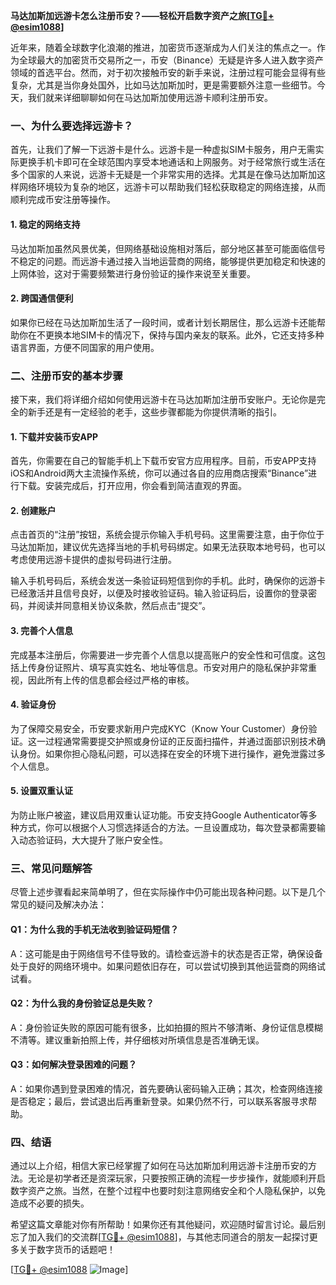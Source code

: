 **马达加斯加远游卡怎么注册币安？——轻松开启数字资产之旅[[TG💪+ @esim1088](https://t.me/s/esim1088)]**

近年来，随着全球数字化浪潮的推进，加密货币逐渐成为人们关注的焦点之一。作为全球最大的加密货币交易所之一，币安（Binance）无疑是许多人进入数字资产领域的首选平台。然而，对于初次接触币安的新手来说，注册过程可能会显得有些复杂，尤其是当你身处国外，比如马达加斯加时，更是需要额外注意一些细节。今天，我们就来详细聊聊如何在马达加斯加使用远游卡顺利注册币安。

### **一、为什么要选择远游卡？**

首先，让我们了解一下远游卡是什么。远游卡是一种虚拟SIM卡服务，用户无需实际更换手机卡即可在全球范围内享受本地通话和上网服务。对于经常旅行或生活在多个国家的人来说，远游卡无疑是一个非常实用的选择。尤其是在像马达加斯加这样网络环境较为复杂的地区，远游卡可以帮助我们轻松获取稳定的网络连接，从而顺利完成币安注册等操作。

#### **1. 稳定的网络支持**
马达加斯加虽然风景优美，但网络基础设施相对落后，部分地区甚至可能面临信号不稳定的问题。而远游卡通过接入当地运营商的网络，能够提供更加稳定和快速的上网体验，这对于需要频繁进行身份验证的操作来说至关重要。

#### **2. 跨国通信便利**
如果你已经在马达加斯加生活了一段时间，或者计划长期居住，那么远游卡还能帮助你在不更换本地SIM卡的情况下，保持与国内亲友的联系。此外，它还支持多种语言界面，方便不同国家的用户使用。

### **二、注册币安的基本步骤**

接下来，我们将详细介绍如何使用远游卡在马达加斯加注册币安账户。无论你是完全的新手还是有一定经验的老手，这些步骤都能为你提供清晰的指引。

#### **1. 下载并安装币安APP**
首先，你需要在自己的智能手机上下载币安官方应用程序。目前，币安APP支持iOS和Android两大主流操作系统，你可以通过各自的应用商店搜索“Binance”进行下载。安装完成后，打开应用，你会看到简洁直观的界面。

#### **2. 创建账户**
点击首页的“注册”按钮，系统会提示你输入手机号码。这里需要注意，由于你位于马达加斯加，建议优先选择当地的手机号码绑定。如果无法获取本地号码，也可以考虑使用远游卡提供的虚拟号码进行注册。

输入手机号码后，系统会发送一条验证码短信到你的手机。此时，确保你的远游卡已经激活并且信号良好，以便及时接收验证码。输入验证码后，设置你的登录密码，并阅读并同意相关协议条款，然后点击“提交”。

#### **3. 完善个人信息**
完成基本注册后，你需要进一步完善个人信息以提高账户的安全性和可信度。这包括上传身份证照片、填写真实姓名、地址等信息。币安对用户的隐私保护非常重视，因此所有上传的信息都会经过严格的审核。

#### **4. 验证身份**
为了保障交易安全，币安要求新用户完成KYC（Know Your Customer）身份验证。这一过程通常需要提交护照或身份证的正反面扫描件，并通过面部识别技术确认身份。如果你担心隐私问题，可以选择在安全的环境下进行操作，避免泄露过多个人信息。

#### **5. 设置双重认证**
为防止账户被盗，建议启用双重认证功能。币安支持Google Authenticator等多种方式，你可以根据个人习惯选择适合的方法。一旦设置成功，每次登录都需要输入动态验证码，大大提升了账户安全性。

### **三、常见问题解答**

尽管上述步骤看起来简单明了，但在实际操作中仍可能出现各种问题。以下是几个常见的疑问及解决办法：

#### **Q1：为什么我的手机无法收到验证码短信？**
A：这可能是由于网络信号不佳导致的。请检查远游卡的状态是否正常，确保设备处于良好的网络环境中。如果问题依旧存在，可以尝试切换到其他运营商的网络试试看。

#### **Q2：为什么我的身份验证总是失败？**
A：身份验证失败的原因可能有很多，比如拍摄的照片不够清晰、身份证信息模糊不清等。建议重新拍照上传，并仔细核对所填信息是否准确无误。

#### **Q3：如何解决登录困难的问题？**
A：如果你遇到登录困难的情况，首先要确认密码输入正确；其次，检查网络连接是否稳定；最后，尝试退出后再重新登录。如果仍然不行，可以联系客服寻求帮助。

### **四、结语**

通过以上介绍，相信大家已经掌握了如何在马达加斯加利用远游卡注册币安的方法。无论是初学者还是资深玩家，只要按照正确的流程一步步操作，就能顺利开启数字资产之旅。当然，在整个过程中也要时刻注意网络安全和个人隐私保护，以免造成不必要的损失。

希望这篇文章能对你有所帮助！如果你还有其他疑问，欢迎随时留言讨论。最后别忘了加入我们的交流群[[TG💪+ @esim1088](https://t.me/s/esim1088)]，与其他志同道合的朋友一起探讨更多关于数字货币的话题吧！

[[TG💪+ @esim1088](https://t.me/s/esim1088) ![Image](https://i.postimg.cc/4NQfJmqS/Snipaste-2025-05-13-00-14-12.png)]